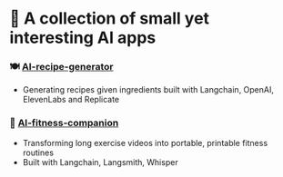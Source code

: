 # 🤖 A collection of small yet interesting AI apps

### **🍽️ [AI-recipe-generator](./ai-recipe-generator/)**

- Generating recipes given ingredients built with Langchain, OpenAI, ElevenLabs and Replicate

### 💪 [AI-fitness-companion](./ai-fitness/)

- Transforming long exercise videos into portable, printable fitness routines
- Built with Langchain, Langsmith, Whisper

